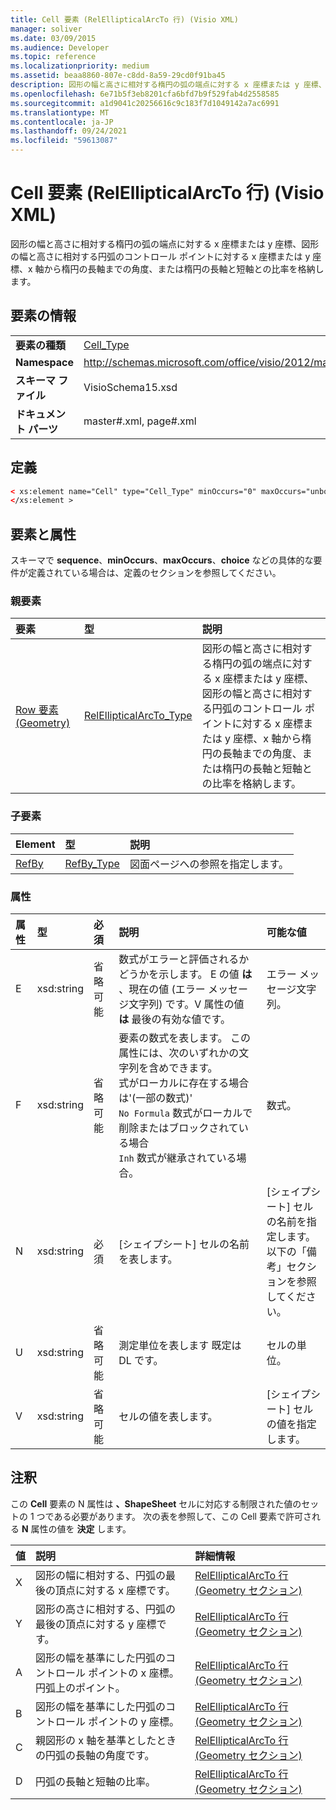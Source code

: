 ```yaml
---
title: Cell 要素 (RelEllipticalArcTo 行) (Visio XML)
manager: soliver
ms.date: 03/09/2015
ms.audience: Developer
ms.topic: reference
ms.localizationpriority: medium
ms.assetid: beaa8860-807e-c8dd-8a59-29cd0f91ba45
description: 図形の幅と高さに相対する楕円の弧の端点に対する x 座標または y 座標、図形の幅と高さに相対する円弧のコントロール ポイントに対する x 座標または y 座標、x 軸から楕円の長軸までの角度、または楕円の長軸と短軸との比率を格納します。
ms.openlocfilehash: 6e71b5f3eb8201cfa6bfd7b9f529fab4d2558585
ms.sourcegitcommit: a1d9041c20256616c9c183f7d1049142a7ac6991
ms.translationtype: MT
ms.contentlocale: ja-JP
ms.lasthandoff: 09/24/2021
ms.locfileid: "59613087"
---
```

# <a name="cell-element-relellipticalarcto-row-visio-xml"></a>Cell 要素 (RelEllipticalArcTo 行) (Visio XML)

図形の幅と高さに相対する楕円の弧の端点に対する x 座標または y 座標、図形の幅と高さに相対する円弧のコントロール ポイントに対する x 座標または y 座標、x 軸から楕円の長軸までの角度、または楕円の長軸と短軸との比率を格納します。
  
## <a name="element-information"></a>要素の情報

|||
|:-----|:-----|
|**要素の種類** <br/> |[Cell_Type](cell_type-complextypevisio-xml.md) <br/> |
|**Namespace** <br/> |http://schemas.microsoft.com/office/visio/2012/main  <br/> |
|**スキーマ ファイル** <br/> |VisioSchema15.xsd  <br/> |
|**ドキュメント パーツ** <br/> |master#.xml, page#.xml  <br/> |
   
## <a name="definition"></a>定義

```XML
< xs:element name="Cell" type="Cell_Type" minOccurs="0" maxOccurs="unbounded">
</xs:element >
```

## <a name="elements-and-attributes"></a>要素と属性

スキーマで **sequence**、**minOccurs**、**maxOccurs**、**choice** などの具体的な要件が定義されている場合は、定義のセクションを参照してください。 
  
### <a name="parent-elements"></a>親要素

|**要素**|**型**|**説明**|
|:-----|:-----|:-----|
|[Row 要素 (Geometry)](row-element-geometry-sectionvisio-xml.md) <br/> |[RelEllipticalArcTo_Type](relellipticalarcto_type-complextypevisio-xml.md) <br/> |図形の幅と高さに相対する楕円の弧の端点に対する x 座標または y 座標、図形の幅と高さに相対する円弧のコントロール ポイントに対する x 座標または y 座標、x 軸から楕円の長軸までの角度、または楕円の長軸と短軸との比率を格納します。  <br/> |
   
### <a name="child-elements"></a>子要素

|**Element**|**型**|**説明**|
|:-----|:-----|:-----|
|[RefBy](refby-element-cell_type-complextypevisio-xml.md) <br/> |[RefBy_Type](refby_type-complextypevisio-xml.md) <br/> |図面ページへの参照を指定します。  <br/> |
   
### <a name="attributes"></a>属性

|**属性**|**型**|**必須**|**説明**|**可能な値**|
|:-----|:-----|:-----|:-----|:-----|
|E  <br/> |xsd:string  <br/> |省略可能  <br/> |数式がエラーと評価されるかどうかを示します。 E の値 **は** 、現在の値 (エラー メッセージ文字列) です。V 属性の値 **は** 最後の有効な値です。  <br/> |エラー メッセージ文字列。  <br/> |
|F  <br/> |xsd:string  <br/> |省略可能  <br/> | 要素の数式を表します。 この属性には、次のいずれかの文字列を含めできます。  <br/>  式がローカルに存在する場合は'(一部の数式)'  <br/>  `No Formula` 数式がローカルで削除またはブロックされている場合  <br/>  `Inh` 数式が継承されている場合。  <br/> |数式。  <br/> |
|N  <br/> |xsd:string  <br/> |必須  <br/> |[シェイプシート] セルの名前を表します。  <br/> |[シェイプシート] セルの名前を指定します。  <br/> 以下の「備考」セクションを参照してください。  <br/> |
|U  <br/> |xsd:string  <br/> |省略可能  <br/> |測定単位を表します 既定は DL です。  <br/> |セルの単位。  <br/> |
|V  <br/> |xsd:string  <br/> |省略可能  <br/> |セルの値を表します。  <br/> |[シェイプシート] セルの値を指定します。  <br/> |
   
## <a name="remarks"></a>注釈

この **Cell** 要素の N 属性は **、ShapeSheet** セルに対応する制限された値のセットの 1 つである必要があります。 次の表を参照して、この Cell 要素で許可される **N** 属性の値を **決定** します。 
  
|**値**|**説明**|**詳細情報**|
|:-----|:-----|:-----|
|X  <br/> |図形の幅に相対する、円弧の最後の頂点に対する x 座標です。  <br/> |[RelEllipticalArcTo 行 (Geometry セクション)](relellipticalarcto-row-geometry-section.md) <br/> |
|Y  <br/> |図形の高さに相対する、円弧の最後の頂点に対する y 座標です。  <br/> |[RelEllipticalArcTo 行 (Geometry セクション)](relellipticalarcto-row-geometry-section.md) <br/> |
|A  <br/> |図形の幅を基準にした円弧のコントロール ポイントの x 座標。円弧上のポイント。  <br/> |[RelEllipticalArcTo 行 (Geometry セクション)](relellipticalarcto-row-geometry-section.md) <br/> |
|B  <br/> |図形の幅を基準にした円弧のコントロール ポイントの y 座標。  <br/> |[RelEllipticalArcTo 行 (Geometry セクション)](relellipticalarcto-row-geometry-section.md) <br/> |
|C  <br/> |親図形の x 軸を基準としたときの円弧の長軸の角度です。  <br/> |[RelEllipticalArcTo 行 (Geometry セクション)](relellipticalarcto-row-geometry-section.md) <br/> |
|D  <br/> |円弧の長軸と短軸の比率。  <br/> |[RelEllipticalArcTo 行 (Geometry セクション)](relellipticalarcto-row-geometry-section.md) <br/> |
   

